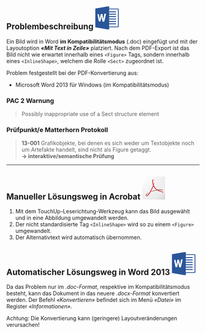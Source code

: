 ## Problembeschreibung ![](/assets/icon_word.gif)

Ein Bild wird in Word **im Kompatibilitätsmodus** \(.doc\) eingefügt und mit der Layoutoption _**«Mit Text in Zeile»**_ platziert. Nach dem PDF-Export ist das Bild nicht wie erwartet innerhalb eines `<Figure>` Tags, sondern innerhalb eines `<InlineShape>`, welchem die  Rolle `<Sect>` zugeordnet ist.

Problem festgestellt bei der PDF-Konvertierung aus:

* Microsoft Word 2013 für Windows \(im Kompatibilitätsmodus\)

### PAC 2 Warnung

> Possibly inappropriate use of a Sect structure element

### **Prüfpunkt/e Matterhorn Protokoll**

> **13-001** Grafikobjekte, bei denen es sich weder um Textobjekte noch um Artefakte handelt, sind nicht als Figure getaggt.  
> **→ interaktive/semantische Prüfung**

---

## Manueller Lösungsweg in Acrobat ![](/assets/icon_acrobat.gif)

1. Mit dem TouchUp-Leserichtung-Werkzeug kann das Bild ausgewählt und in eine Abbildung umgewandelt werden. 
2. Der nicht standardisierte Tag `<InlineShape>` wird so zu einem `<Figure>` umgewandelt. 
3. Der Alternativtext wird automatisch übernommen.

## Automatischer Lösungsweg in Word 2013 ![](/assets/icon_word.gif)

Da das Problem nur im _.doc-Format_, respektive im Kompatibilitätsmodus besteht, kann das Dokument in das neuere _.docx-Format_ konvertiert werden. Der Befehl _«Konvertieren»_ befindet sich im Menü _«Datei»_ im Register _«Informationen»_.

Achtung: Die Konvertierung kann \(geringere\) Layoutveränderungen verursachen!


